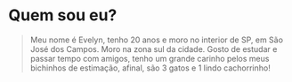 
# Quem sou eu?

> Meu nome é Evelyn, tenho 20 anos e moro no interior de SP, em São José dos Campos. Moro na zona sul da cidade. Gosto de estudar e passar tempo com amigos, tenho um grande carinho pelos meus bichinhos de estimação, afinal, são 3 gatos e 1 lindo cachorrinho!

